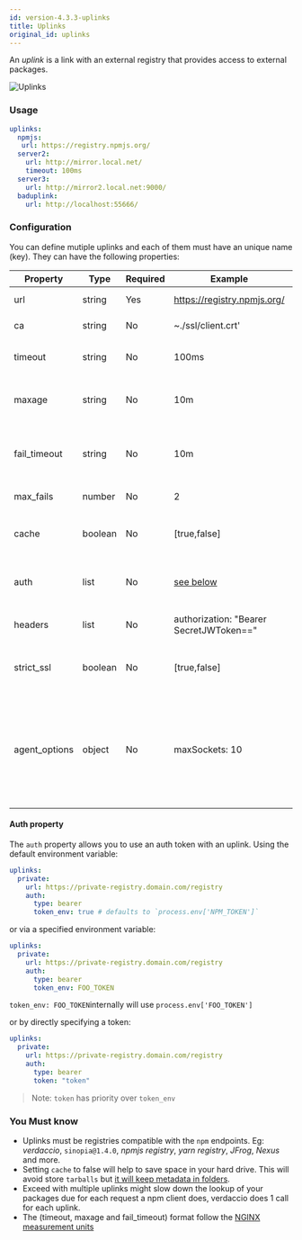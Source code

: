 ```yaml
---
id: version-4.3.3-uplinks
title: Uplinks
original_id: uplinks
---
```


An *uplink* is a link with an external registry that provides access to external packages.

![Uplinks](https://user-images.githubusercontent.com/558752/52976233-fb0e3980-33c8-11e9-8eea-5415e6018144.png)

### Usage

```yaml
uplinks:
  npmjs:
   url: https://registry.npmjs.org/
  server2:
    url: http://mirror.local.net/
    timeout: 100ms
  server3:
    url: http://mirror2.local.net:9000/
  baduplink:
    url: http://localhost:55666/
```
### Configuration

You can define mutiple uplinks and each of them must have an unique name (key). They can have the following properties:

| Property      | Type    | Required | Example                                 | Support  | Description                                                                                                                                                              | Default    |
| ------------- | ------- | -------- | --------------------------------------- | -------- | ------------------------------------------------------------------------------------------------------------------------------------------------------------------------ | ---------- |
| url           | string  | Yes      | https://registry.npmjs.org/             | all      | The registry url                                                                                                                                                         | npmjs      |
| ca            | string  | No       | ~./ssl/client.crt'                      | all      | SSL path certificate                                                                                                                                                     | No default |
| timeout       | string  | No       | 100ms                                   | all      | set new timeout for the request                                                                                                                                          | 30s        |
| maxage        | string  | No       | 10m                                     | all      | the time threshold to the cache is valid                                                                                                                                 | 2m         |
| fail_timeout  | string  | No       | 10m                                     | all      | defines max time when a request becomes a failure                                                                                                                        | 5m         |
| max_fails     | number  | No       | 2                                       | all      | limit maximun failure request                                                                                                                                            | 2          |
| cache         | boolean | No       | [true,false]                            | >= 2.1   | cache all remote tarballs in storage                                                                                                                                     | true       |
| auth          | list    | No       | [see below](uplinks.md#auth-property)   | >= 2.5   | assigns the header 'Authorization' [more info](http://blog.npmjs.org/post/118393368555/deploying-with-npm-private-modules)                                               | disabled   |
| headers       | list    | No       | authorization: "Bearer SecretJWToken==" | all      | list of custom headers for the uplink                                                                                                                                    | disabled   |
| strict_ssl    | boolean | No       | [true,false]                            | >= 3.0   | If true, requires SSL certificates be valid.                                                                                                                             | true       |
| agent_options | object  | No       | maxSockets: 10                          | >= 4.0.2 | options for the HTTP or HTTPS Agent responsible for managing uplink connection persistence and reuse [more info](https://nodejs.org/api/http.html#http_class_http_agent) | No default |

#### Auth property

The `auth` property allows you to use an auth token with an uplink. Using the default environment variable:

```yaml
uplinks:
  private:
    url: https://private-registry.domain.com/registry
    auth:
      type: bearer
      token_env: true # defaults to `process.env['NPM_TOKEN']`
```

or via a specified environment variable:

```yaml
uplinks:
  private:
    url: https://private-registry.domain.com/registry
    auth:
      type: bearer
      token_env: FOO_TOKEN
```

`token_env: FOO_TOKEN`internally will use `process.env['FOO_TOKEN']`

or by directly specifying a token:

```yaml
uplinks:
  private:
    url: https://private-registry.domain.com/registry
    auth:
      type: bearer
      token: "token"
```

> Note: `token` has priority over `token_env`

### You Must know

* Uplinks must be registries compatible with the `npm` endpoints. Eg: *verdaccio*, `sinopia@1.4.0`, *npmjs registry*, *yarn registry*, *JFrog*, *Nexus* and more.
* Setting `cache` to false will help to save space in your hard drive. This will avoid store `tarballs` but [it will keep metadata in folders](https://github.com/verdaccio/verdaccio/issues/391).
* Exceed with multiple uplinks might slow down the lookup of your packages due for each request a npm client does, verdaccio does 1 call for each uplink.
* The (timeout, maxage and fail_timeout) format follow the [NGINX measurement units](http://nginx.org/en/docs/syntax.html)
